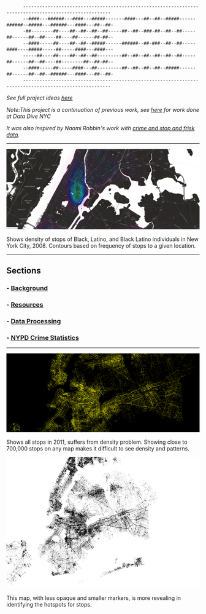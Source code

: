           ------------------------------------------------------------------------------------------------------
          --####---######---####---#####-------####---##--##--#####------######--#####---######---####---##--##-
          -##--------##----##--##--##--##-----##--##--###-##--##--##-----##------##--##----##----##------##-##--
          --####-----##----##--##--#####------######--##-###--##--##-----####----#####-----##-----####---####---
          -----##----##----##--##--##---------##--##--##--##--##--##-----##------##--##----##--------##--##-##--
          --####-----##-----####---##---------##--##--##--##--#####------##------##--##--######---####---##--##-
          ------------------------------------------------------------------------------------------------------

*See full project ideas [here](https://github.com/hrwgc/nyc/blob/gh-pages/_posts/project.md)*

*Note:This project is a continuation of previous work, see [here](http://wiki.datawithoutborders.cc/index.php?title=Project:Current_events:NYC_DD:NYCLU) for work done at Data Dive NYC*

*It was also inspired by Naomi Robbin's work with [crime and stop and frisk data](http://www.forbes.com/sites/naomirobbins/2012/03/23/visualizing-stop-and-frisk-and-murder-rates-in-new-york-city/).*

****

![Race Contour Lines](https://github.com/hrwgc/precinct/raw/gh-pages/assets/themes/core/css/img/race-contour-lines.png)

Shows density of stops of Black, Latino, and Black Latino individuals in New York City, 2008. Contours based on frequency of stops to a given location. 


------

## Sections

### - [Background](https://github.com/hrwgc/nyc/blob/gh-pages/_posts/project.md)
### - [Resources](https://github.com/hrwgc/nyc/blob/gh-pages/_includes/data/readme.md)
### - [Data Processing](https://github.com/hrwgc/nyc/blob/gh-pages/_includes/data/data-processing.md)
### - [NYPD Crime Statistics](https://github.com/hrwgc/nyc/blob/gh-pages/_includes/data/crime-pdfs/readme.md)

------ 

![Aggregate 2011 Stops](https://github.com/hrwgc/precinct/raw/gh-pages/assets/themes/core/css/img/aggregate2011.png)

Shows all stops in 2011, suffers from density problem. Showing close to 700,000 stops on any map makes it difficult to see density and patterns. 


![density map](https://github.com/hrwgc/precinct/raw/gh-pages/assets/themes/core/css/img/density.png)

This map, with less opaque and smaller markers, is more revealing in identifying the hotspots for stops. 

